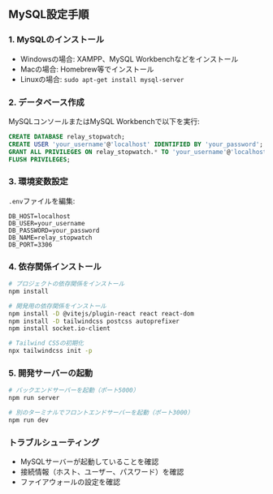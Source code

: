 ## MySQL設定手順

### 1. MySQLのインストール
- Windowsの場合: XAMPP、MySQL Workbenchなどをインストール
- Macの場合: Homebrew等でインストール
- Linuxの場合: `sudo apt-get install mysql-server`

### 2. データベース作成
MySQLコンソールまたはMySQL Workbenchで以下を実行:

```sql
CREATE DATABASE relay_stopwatch;
CREATE USER 'your_username'@'localhost' IDENTIFIED BY 'your_password';
GRANT ALL PRIVILEGES ON relay_stopwatch.* TO 'your_username'@'localhost';
FLUSH PRIVILEGES;
```

### 3. 環境変数設定
`.env`ファイルを編集:
```
DB_HOST=localhost
DB_USER=your_username
DB_PASSWORD=your_password
DB_NAME=relay_stopwatch
DB_PORT=3306
```

### 4. 依存関係インストール
```bash
# プロジェクトの依存関係をインストール
npm install

# 開発用の依存関係をインストール
npm install -D @vitejs/plugin-react react react-dom
npm install -D tailwindcss postcss autoprefixer
npm install socket.io-client

# Tailwind CSSの初期化
npx tailwindcss init -p
```

### 5. 開発サーバーの起動
```bash
# バックエンドサーバーを起動（ポート5000）
npm run server

# 別のターミナルでフロントエンドサーバーを起動（ポート3000）
npm run dev
```

### トラブルシューティング
- MySQLサーバーが起動していることを確認
- 接続情報（ホスト、ユーザー、パスワード）を確認
- ファイアウォールの設定を確認
